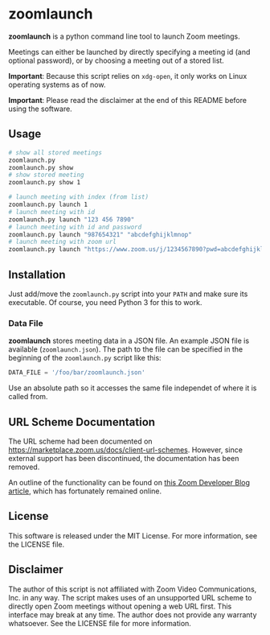 # zoomlaunch

**zoomlaunch** is a python command line tool to launch Zoom meetings.

Meetings can either be launched by directly specifying a meeting id (and optional password), or by choosing a meeting out of a stored list.

**Important**: Because this script relies on `xdg-open`, it only works on Linux operating systems as of now.

**Important**: Please read the disclaimer at the end of this README before using the software.

## Usage
```bash
# show all stored meetings
zoomlaunch.py
zoomlaunch.py show
# show stored meeting
zoomlaunch.py show 1

# launch meeting with index (from list)
zoomlaunch.py launch 1
# launch meeting with id
zoomlaunch.py launch "123 456 7890"
# launch meeting with id and password
zoomlaunch.py launch "987654321" "abcdefghijklmnop"
# launch meeting with zoom url
zoomlaunch.py launch "https://www.zoom.us/j/1234567890?pwd=abcdefghijklmnop"
```

## Installation
Just add/move the `zoomlaunch.py` script into your `PATH` and make sure its executable. Of course, you need Python 3 for this to work.

### Data File
**zoomlaunch** stores meeting data in a JSON file. An example JSON file is available (`zoomlaunch.json`). The path to the file can be specified in the beginning of the `zoomlaunch.py` script like this:
```py
DATA_FILE = '/foo/bar/zoomlaunch.json'
```
Use an absolute path so it accesses the same file independet of where it is called from.

## URL Scheme Documentation
The URL scheme had been documented on https://marketplace.zoom.us/docs/client-url-schemes. However, since external support has been discontinued, the documentation has been removed.

An outline of the functionality can be found on [this Zoom Developer Blog article](https://medium.com/zoom-developer-blog/zoom-url-schemes-748b95fd9205), which has fortunately remained online.

## License
This software is released under the MIT License. For more information, see the LICENSE file.

## Disclaimer
The author of this script is not affiliated with Zoom Video Communications, Inc. in any way. The script makes uses of an unsupported URL scheme to directly open Zoom meetings without opening a web URL first. This interface may break at any time. The author does not provide any warranty whatsoever. See the LICENSE file for more information.